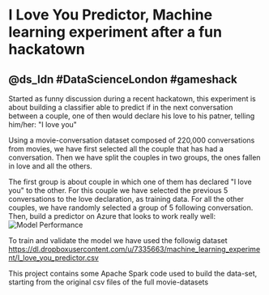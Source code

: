 # I Love You Predictor, Machine learning experiment after a fun hackatown 
## @ds_ldn #DataScienceLondon #gameshack 

Started as funny discussion during a recent hackatown, this experiment is about building a classifier able to predict if in the next conversation between a couple, one of then would declare his love to his patner, telling him/her: "I love you" 

Using a movie-conversation dataset composed of 220,000 conversations from movies, we have first selected all the couple that has had a conversation.
Then we have split the couples in two groups, the ones fallen in love and all the others.

The first group is about couple in which one of them has declared "I love you" to the other. For this couple we have selected the previous 5 conversations to the love declaration, as training data. For all the other couples, we have randomly selected a group of 5 following conversation.
Then, build a predictor on Azure that looks to work really well:
![Model Performance](https://dl.dropboxusercontent.com/u/7335663/machine_learning_experiment/IsFallingInLove.png "Performance Predictor of IS FALLING IN LOVE")

To train and validate the model we have used the followig dataset
https://dl.dropboxusercontent.com/u/7335663/machine_learning_experiment/I_love_you_predictor.csv

This project contains some Apache Spark code used to build the data-set, starting from the original csv files of the full movie-datasets



